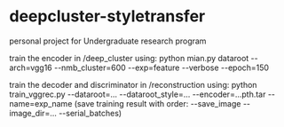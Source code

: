 # deepcluster-styletransfer
personal project for Undergraduate research program

train the encoder in /deep_cluster using:
python mian.py dataroot 
--arch=vgg16 
--nmb_cluster=600
--exp=feature 
--verbose 
--epoch=150

train the decoder and discriminator in /reconstruction using:
python train_vggrec.py --dataroot=...
--dataroot_style=...
--encoder=...pth.tar 
--name=exp_name
(save training result with order: --save_image --image_dir=... --serial_batches)

